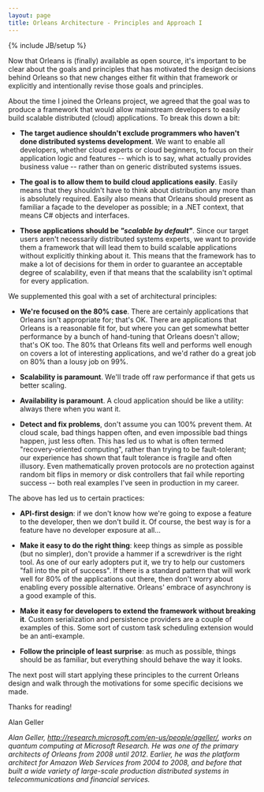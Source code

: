 ```yaml
---
layout: page
title: Orleans Architecture - Principles and Approach I
---
```

{% include JB/setup %}


Now that Orleans is (finally) available as open source, it's important to be clear about the goals and principles that has motivated the design decisions behind Orleans so that new changes either fit within that framework or explicitly and intentionally revise those goals and principles.

About the time I joined the Orleans project, we agreed that the goal was to produce a framework that would allow mainstream developers to easily build scalable distributed (cloud) applications. To break this down a bit:

* **The target audience shouldn't exclude programmers who haven't done distributed systems development**. We want to enable all developers, whether cloud experts or cloud beginners, to focus on their application logic and features -- which is to say, what actually provides business value -- rather than on generic distributed systems issues.

* **The goal is to allow them to build cloud applications easily**. Easily means that they shouldn't have to think about distribution any more than is absolutely required. Easily also means that Orleans should present as familiar a façade to the developer as possible; in a .NET context, that means C# objects and interfaces.

* **Those applications should be _"scalable by default"_**. Since our target users aren't necessarily distributed systems experts, we want to provide them a framework that will lead them to build scalable applications without explicitly thinking about it. This means that the framework has to make a lot of decisions for them in order to guarantee an acceptable degree of scalability, even if that means that the scalability isn't optimal for every application.


We supplemented this goal with a set of architectural principles:

* **We're focused on the 80% case**. There are certainly applications that Orleans isn't appropriate for; that's OK. There are applications that Orleans is a reasonable fit for, but where you can get somewhat better performance by a bunch of hand-tuning that Orleans doesn't allow; that's OK too. The 80% that Orleans fits well and performs well enough on covers a lot of interesting applications, and we'd rather do a great job on 80% than a lousy job on 99%.


* **Scalability is paramount**. We'll trade off raw performance if that gets us better scaling.


* **Availability is paramount**. A cloud application should be like a utility: always there when you want it.


* **Detect and fix problems**, don't assume you can 100% prevent them. At cloud scale, bad things happen often, and even impossible bad things happen, just less often. This has led us to what is often termed "recovery-oriented computing", rather than trying to be fault-tolerant; our experience has shown that fault tolerance is fragile and often illusory. Even mathematically proven protocols are no protection against random bit flips in memory or disk controllers that fail while reporting success -- both real examples I've seen in production in my career.


The above has led us to certain practices:

* **API-first design**: if we don't know how we're going to expose a feature to the developer, then we don't build it. Of course, the best way is for a feature have no developer exposure at all...

* **Make it easy to do the right thing**: keep things as simple as possible (but no simpler), don't provide a hammer if a screwdriver is the right tool. As one of our early adopters put it, we try to help our customers "fall into the pit of success". If there is a standard pattern that will work well for 80% of the applications out there, then don't worry about enabling every possible alternative. Orleans' embrace of asynchrony is a good example of this.

* **Make it easy for developers to extend the framework without breaking it**. Custom serialization and persistence providers are a couple of examples of this. Some sort of custom task scheduling extension would be an anti-example.

* **Follow the principle of least surprise**: as much as possible, things should be as familiar, but everything should behave the way it looks.


The next post will start applying these principles to the current Orleans design and walk through the motivations for some specific decisions we made.

Thanks for reading!

Alan Geller

_Alan Geller, http://research.microsoft.com/en-us/people/ageller/, works on quantum computing at Microsoft Research. He was one of the primary architects of Orleans from 2008 until 2012. Earlier, he was the platform architect for Amazon Web Services from 2004 to 2008, and before that built a wide variety of large-scale production distributed systems in telecommunications and financial services._



